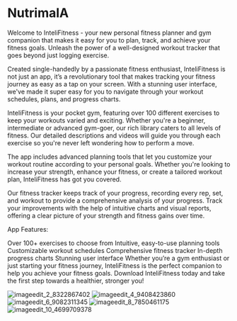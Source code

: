 # NutrimalA
Welcome to InteliFitness - your new personal fitness planner and gym companion that makes it easy for you to plan, track, and achieve your fitness goals. Unleash the power of a well-designed workout tracker that goes beyond just logging exercise.

Created single-handedly by a passionate fitness enthusiast, InteliFitness is not just an app, it’s a revolutionary tool that makes tracking your fitness journey as easy as a tap on your screen. With a stunning user interface, we've made it super easy for you to navigate through your workout schedules, plans, and progress charts.

InteliFitness is your pocket gym, featuring over 100 different exercises to keep your workouts varied and exciting. Whether you're a beginner, intermediate or advanced gym-goer, our rich library caters to all levels of fitness. Our detailed descriptions and videos will guide you through each exercise so you're never left wondering how to perform a move.

The app includes advanced planning tools that let you customize your workout routine according to your personal goals. Whether you're looking to increase your strength, enhance your fitness, or create a tailored workout plan, InteliFitness has got you covered.

Our fitness tracker keeps track of your progress, recording every rep, set, and workout to provide a comprehensive analysis of your progress. Track your improvements with the help of intuitive charts and visual reports, offering a clear picture of your strength and fitness gains over time.

App Features:

Over 100+ exercises to choose from
Intuitive, easy-to-use planning tools
Customizable workout schedules
Comprehensive fitness tracker
In-depth progress charts
Stunning user interface
Whether you’re a gym enthusiast or just starting your fitness journey, InteliFitness is the perfect companion to help you achieve your fitness goals. Download InteliFitness today and take the first step towards a healthier, stronger you!


![imageedit_2_8322867402](https://github.com/shawnwakeman/NutrimalA/assets/107377600/54659368-bcc5-4afe-a574-5158c98d0165)
![imageedit_4_9408423860](https://github.com/shawnwakeman/NutrimalA/assets/107377600/28455d1d-c2e9-4d9f-8d00-738e3790f834)
![imageedit_6_9082311345](https://github.com/shawnwakeman/NutrimalA/assets/107377600/37521c46-a3d7-4332-84f9-d0f82513ded1)
![imageedit_8_7850461175](https://github.com/shawnwakeman/NutrimalA/assets/107377600/9b5e2ae3-df0a-4788-9cc7-ac8037f35e8e)
![imageedit_10_4699709378](https://github.com/shawnwakeman/NutrimalA/assets/107377600/c9c03d65-24eb-4cc1-978f-78bb536c511e)



